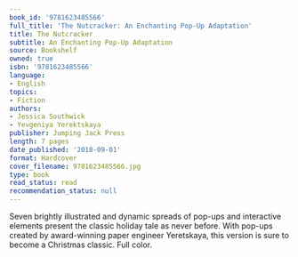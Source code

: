 ```yaml
---
book_id: '9781623485566'
full_title: 'The Nutcracker: An Enchanting Pop-Up Adaptation'
title: The Nutcracker
subtitle: An Enchanting Pop-Up Adaptation
source: Bookshelf
owned: true
isbn: '9781623485566'
language:
- English
topics:
- Fiction
authors:
- Jessica Southwick
- Yevgeniya Yerektskaya
publisher: Jumping Jack Press
length: 7 pages
date_published: '2018-09-01'
format: Hardcover
cover_filename: 9781623485566.jpg
type: book
read_status: read
recommendation_status: null
---
```

Seven brightly illustrated and dynamic spreads of pop-ups and interactive elements present the classic holiday tale as never before. With pop-ups created by award-winning paper engineer Yeretskaya, this version is sure to become a Christmas classic. Full color.
